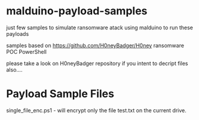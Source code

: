 # malduino-payload-samples

just few samples to simulate ransomware atack using malduino to run these payloads

samples based on https://github.com/H0neyBadger/H0ney ransomware POC PowerShell

please take a look on H0neyBadger repository if you intent to decript files also....

Payload Sample Files
====================
single_file_enc.ps1 - will encrypt only the file test.txt on the current drive.







